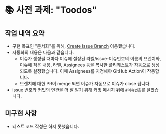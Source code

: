 # 📚 사전 과제: "Toodos"

## 작업 내역 요약

- 구현 목표인 "문서화"를 위해, [Create Issue Branch](https://github.com/marketplace/actions/create-issue-branch#license) 이용했습니다.
- 자동화의 내용은 다음과 같습니다.
  - 이슈가 생성될 때마다 이슈에 설정된 라벨/issue-이슈번호의 이름의 브랜치와, 이슈에 적은 내용, 라벨, Assignees 등을 복사한 풀리퀘스트가 자동으로 생성되도록 설정했습니다. 이때 Assignees를 지정해야 GitHub Action이 작동합니다.
  - 브랜치에 대한 PR이 merge 되면 이슈가 자동으로 이슈가 close 됩니다.
- issue 번호와 커밋의 연관을 더 잘 알기 위해 커밋 메시지 뒤에 `#이슈번호`를 달았습니다.

## 미구현 사항

- 테스트 코드 작성은 하지 못했습니다.

